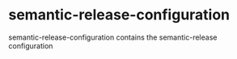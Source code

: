 # semantic-release-configuration
semantic-release-configuration contains the semantic-release configuration
